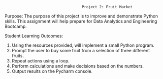                                        Project 2: Fruit Market
                                       
Purpose: The purpose of this project is to improve and demonstrate Python skills. This assignment will help prepare for Data Analytics and Engineering Bootcamp.


Student Learning Outcomes:
  1.	Using the resources provided, will implement a small Python program.
  2.	Prompt the user to buy some fruit from a selection of three different fruits.
  3.	Repeat actions using a loop.
  4.	Perform calculations and make decisions based on the numbers.
  5.	Output results on the Pycharm console.
